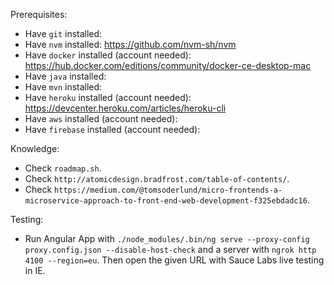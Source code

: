 
Prerequisites:
- Have `git` installed:
- Have `nvm` installed: https://github.com/nvm-sh/nvm
- Have `docker` installed (account needed): https://hub.docker.com/editions/community/docker-ce-desktop-mac
- Have `java` installed:
- Have `mvn` installed:
- Have `heroku` installed (account needed): https://devcenter.heroku.com/articles/heroku-cli
- Have `aws` installed (account needed):
- Have `firebase` installed (account needed):

Knowledge:
- Check `roadmap.sh`.
- Check `http://atomicdesign.bradfrost.com/table-of-contents/`.
- Check `https://medium.com/@tomsoderlund/micro-frontends-a-microservice-approach-to-front-end-web-development-f325ebdadc16`.

Testing:
- Run Angular App with `./node_modules/.bin/ng serve --proxy-config proxy.config.json --disable-host-check` and a server with `ngrok http 4100 --region=eu`. Then open the given URL with Sauce Labs live testing in IE.
